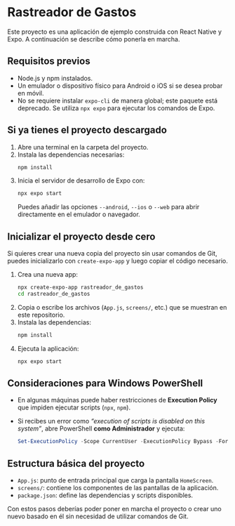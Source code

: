 # Rastreador de Gastos

Este proyecto es una aplicación de ejemplo construida con React Native y Expo.
A continuación se describe cómo ponerla en marcha.

## Requisitos previos

- Node.js y npm instalados.
- Un emulador o dispositivo físico para Android o iOS si se desea probar en móvil.
- No se requiere instalar `expo-cli` de manera global; este paquete está deprecado. Se utiliza `npx expo` para ejecutar los comandos de Expo.

## Si ya tienes el proyecto descargado

1. Abre una terminal en la carpeta del proyecto.
2. Instala las dependencias necesarias:
   ```bash
   npm install
   ```
3. Inicia el servidor de desarrollo de Expo con:
   ```bash
   npx expo start
   ```
   Puedes añadir las opciones `--android`, `--ios` o `--web` para abrir directamente en el emulador o navegador.

## Inicializar el proyecto desde cero

Si quieres crear una nueva copia del proyecto sin usar comandos de Git, puedes inicializarlo con `create-expo-app` y luego copiar el código necesario.

1. Crea una nueva app:
   ```bash
   npx create-expo-app rastreador_de_gastos
   cd rastreador_de_gastos
   ```
2. Copia o escribe los archivos (`App.js`, `screens/`, etc.) que se muestran en este repositorio.
3. Instala las dependencias:
   ```bash
   npm install
   ```
4. Ejecuta la aplicación:
   ```bash
   npx expo start
   ```

## Consideraciones para Windows PowerShell

- En algunas máquinas puede haber restricciones de **Execution Policy** que impiden ejecutar scripts (`npx`, `npm`).

- Si recibes un error como _“execution of scripts is disabled on this system”_, abre PowerShell **como Administrador** y ejecuta:

  ```powershell
  Set-ExecutionPolicy -Scope CurrentUser -ExecutionPolicy Bypass -Force
  ```

## Estructura básica del proyecto

- `App.js`: punto de entrada principal que carga la pantalla `HomeScreen`.
- `screens/`: contiene los componentes de las pantallas de la aplicación.
- `package.json`: define las dependencias y scripts disponibles.

Con estos pasos deberías poder poner en marcha el proyecto o crear uno nuevo basado en él sin necesidad de utilizar comandos de Git.
